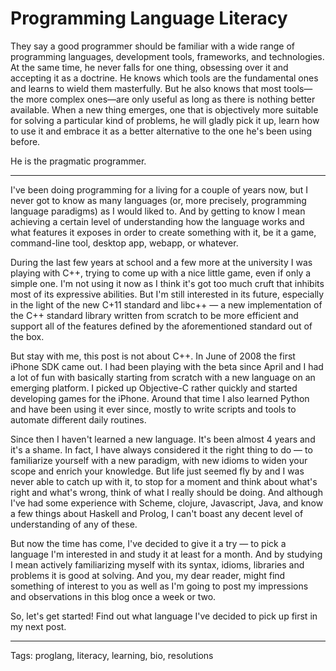 Programming Language Literacy
=============================

They say a good programmer should be familiar with a wide range of programming
languages, development tools, frameworks, and technologies. At the same time,
he never falls for one thing, obsessing over it and accepting it as a doctrine.
He knows which tools are the fundamental ones and learns to wield them
masterfully. But he also knows that most tools—the more complex ones—are only
useful as long as there is nothing better available. When a new thing emerges,
one that is objectively more suitable for solving a particular kind of
problems, he will gladly pick it up, learn how to use it and embrace it as a
better alternative to the one he's been using before.

He is the pragmatic programmer.

---

I've been doing programming for a living for a couple of years now, but I never
got to know as many languages (or, more precisely, programming language
paradigms) as I would liked to. And by getting to know I mean achieving a
certain level of understanding how the language works and what features it
exposes in order to create something with it, be it a game, command-line tool,
desktop app, webapp, or whatever.

During the last few years at school and a few more at the university I was
playing with C++, trying to come up with a nice little game, even if only a
simple one. I'm not using it now as I think it's got too much cruft that
inhibits most of its expressive abilities. But I'm still interested in its
future, especially in the light of the new C+11 standard and libc++ — a new
implementation of the C++ standard library written from scratch to be more
efficient and support all of the features defined by the aforementioned
standard out of the box.

But stay with me, this post is not about C++. In June of 2008 the first iPhone
SDK came out. I had been playing with the beta since April and I had a lot of
fun with basically starting from scratch with a new language on an emerging
platform. I picked up Objective-C rather quickly and started developing games
for the iPhone. Around that time I also learned Python and have been using it
ever since, mostly to write scripts and tools to automate different daily
routines.

Since then I haven't learned a new language. It's been almost 4 years and it's
a shame. In fact, I have always considered it the right thing to do — to
familiarize yourself with a new paradigm, with new idioms to widen your scope
and enrich your knowledge. But life just seemed fly by and I was never able to
catch up with it, to stop for a moment and think about what's right and what's
wrong, think of what I really should be doing. And although I've had some
experience with Scheme, clojure, Javascript, Java, and know a few things about
Haskell and Prolog, I can't boast any decent level of understanding of any of
these.

But now the time has come, I've decided to give it a try — to pick a language
I'm interested in and study it at least for a month. And by studying I mean
actively familiarizing myself with its syntax, idioms, libraries and problems
it is good at solving. And you, my dear reader, might find something of
interest to you as well as I'm going to post my impressions and observations in
this blog once a week or two.

So, let's get started! Find out what language I've decided to pick up first in
my next post.

---
Tags: proglang, literacy, learning, bio, resolutions

